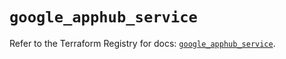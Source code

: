# `google_apphub_service`

Refer to the Terraform Registry for docs: [`google_apphub_service`](https://registry.terraform.io/providers/hashicorp/google/6.36.1/docs/resources/apphub_service).
